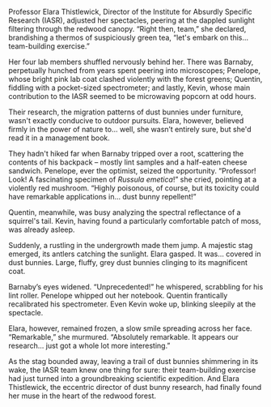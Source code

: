Professor Elara Thistlewick, Director of the Institute for Absurdly Specific Research (IASR), adjusted her spectacles, peering at the dappled sunlight filtering through the redwood canopy.  “Right then, team,” she declared, brandishing a thermos of suspiciously green tea, “let's embark on this… team-building exercise.”

Her four lab members shuffled nervously behind her.  There was Barnaby, perpetually hunched from years spent peering into microscopes; Penelope, whose bright pink lab coat clashed violently with the forest greens; Quentin, fiddling with a pocket-sized spectrometer; and lastly, Kevin, whose main contribution to the IASR seemed to be microwaving popcorn at odd hours.

Their research, the migration patterns of dust bunnies under furniture, wasn't exactly conducive to outdoor pursuits. Elara, however, believed firmly in the power of nature to… well, she wasn’t entirely sure, but she'd read it in a management book.

They hadn't hiked far when Barnaby tripped over a root, scattering the contents of his backpack – mostly lint samples and a half-eaten cheese sandwich. Penelope, ever the optimist, seized the opportunity. “Professor! Look! A fascinating specimen of *Russula emetica*!” she cried, pointing at a violently red mushroom.  “Highly poisonous, of course, but its toxicity could have remarkable applications in… dust bunny repellent!”

Quentin, meanwhile, was busy analyzing the spectral reflectance of a squirrel's tail. Kevin, having found a particularly comfortable patch of moss, was already asleep.

Suddenly, a rustling in the undergrowth made them jump.  A majestic stag emerged, its antlers catching the sunlight.  Elara gasped. It was… covered in dust bunnies.  Large, fluffy, grey dust bunnies clinging to its magnificent coat.

Barnaby’s eyes widened. “Unprecedented!” he whispered, scrabbling for his lint roller. Penelope whipped out her notebook.  Quentin frantically recalibrated his spectrometer.  Even Kevin woke up, blinking sleepily at the spectacle.

Elara, however, remained frozen, a slow smile spreading across her face.  “Remarkable,” she murmured. “Absolutely remarkable.  It appears our research… just got a whole lot more interesting.”

As the stag bounded away, leaving a trail of dust bunnies shimmering in its wake, the IASR team knew one thing for sure: their team-building exercise had just turned into a groundbreaking scientific expedition.  And Elara Thistlewick, the eccentric director of dust bunny research, had finally found her muse in the heart of the redwood forest.
